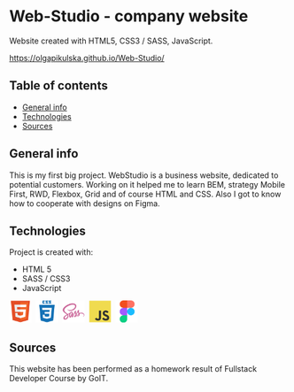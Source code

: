 # Web-Studio - company website 
Website created with HTML5, CSS3 / SASS, JavaScript. 

https://olgapikulska.github.io/Web-Studio/

## Table of contents
* [General info](#general-info)
* [Technologies](#technologies)
* [Sources](#sources)

## General info
This is my first big project. WebStudio is a business website, dedicated to potential customers.  Working on it helped me to learn BEM, strategy Mobile First, RWD, Flexbox, Grid and of course HTML and CSS. Also I got to know how to cooperate with designs on Figma. 
	
## Technologies
Project is created with:
* HTML 5
* SASS / CSS3
* JavaScript

<img src="https://github.com/devicons/devicon/blob/master/icons/html5/html5-original.svg" title="HTML5" alt="HTML" width="40" height="40"/>&nbsp;
<img src="https://github.com/devicons/devicon/blob/master/icons/css3/css3-plain-wordmark.svg"  title="CSS3" alt="CSS" width="40" height="40"/>&nbsp;
<img src="https://github.com/devicons/devicon/blob/master/icons/sass/sass-original.svg" title="JavaScript" alt="JavaScript" width="40" height="40"/>&nbsp;
<img src="https://github.com/devicons/devicon/blob/master/icons/javascript/javascript-original.svg" title="JavaScript" alt="JavaScript" width="40" height="40"/>&nbsp;
<img src="https://github.com/devicons/devicon/blob/master/icons/figma/figma-original.svg" title="Figma" alt="Figma" width="40" height="40"/>&nbsp;
 
## Sources
This website has been performed as a homework result of Fullstack Developer Course by GoIT. 
